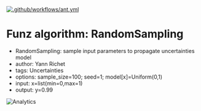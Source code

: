 [![.github/workflows/ant.yml](https://github.com/Funz/algorithm-RandomSampling/actions/workflows/ant.yml/badge.svg)](https://github.com/Funz/algorithm-RandomSampling/actions/workflows/ant.yml)

# Funz algorithm: RandomSampling

* RandomSampling: sample input parameters to propagate uncertainties model
* author: Yann Richet
* tags: Uncertainties
* options: sample_size=100; seed=1; model\[x\]=Uniform(0,1)
* input: x=list(min=0,max=1)
* output: y=0.99


![Analytics](https://ga-beacon.appspot.com/UA-109580-20/algorithm-RandomSampling)
